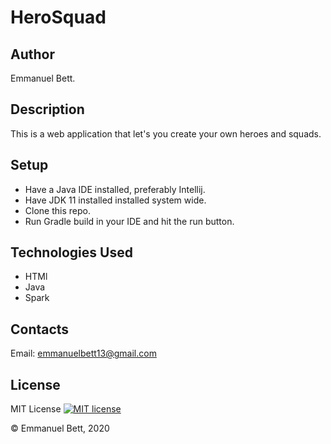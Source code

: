 # HeroSquad

## Author
Emmanuel Bett.

## Description
This is a web application that let's you create your own heroes and squads.

## Setup

- Have a Java IDE installed, preferably Intellij.
- Have JDK 11 installed installed system wide.
- Clone this repo. 
- Run Gradle build in your IDE and hit the run button.  

## Technologies Used
- HTMl
- Java
- Spark

## Contacts
Email: emmanuelbett13@gmail.com

## License
MIT License [![MIT license](http://img.shields.io/badge/license-MIT-brightgreen.svg)](http://opensource.org/licenses/MIT)


&copy; Emmanuel Bett, 2020
